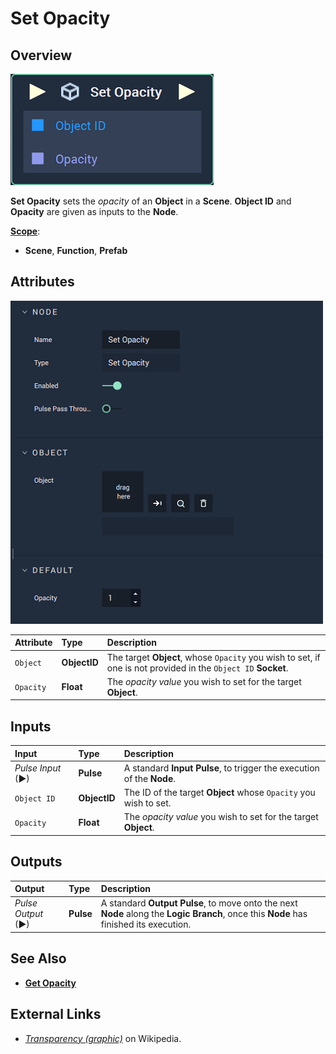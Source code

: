 # Set Opacity

## Overview

![The Set Opacity Node.](../../../.gitbook/assets/node-set-opacity.png)

**Set Opacity** sets the _opacity_ of an **Object** in a **Scene**. **Object ID** and **Opacity** are given as inputs to the **Node**.

[**Scope**](../overview.md#scopes):
*  **Scene**, **Function**, **Prefab**

## Attributes

![The Set Opacity Node Attributes.](../../../.gitbook/assets/node-set-opacity-attr.png)

| Attribute | Type | Description |
| :--- | :--- | :--- |
| `Object` | **ObjectID** | The target **Object**, whose `Opacity` you wish to set, if one is not provided in the `Object ID` **Socket**. |
| `Opacity` | **Float** | The _opacity value_ you wish to set for the target **Object**. |

## Inputs

| Input | Type | Description |
| :--- | :--- | :--- |
| _Pulse Input_ \(►\) | **Pulse** | A standard **Input Pulse**, to trigger the execution of the **Node**. |
| `Object ID` | **ObjectID** | The ID of the target **Object** whose `Opacity` you wish to set. |
| `Opacity` | **Float** | The _opacity value_ you wish to set for the target **Object**. |

## Outputs

| Output | Type | Description |
| :--- | :--- | :--- |
| _Pulse Output_ \(►\) | **Pulse** | A standard **Output Pulse**, to move onto the next **Node** along the **Logic Branch**, once this **Node** has finished its execution. |

## See Also

* [**Get Opacity**](get-opacity.md)

## External Links

* [_Transparency \(graphic\)_](https://en.wikipedia.org/wiki/Transparency_%28graphic%29) on Wikipedia.

